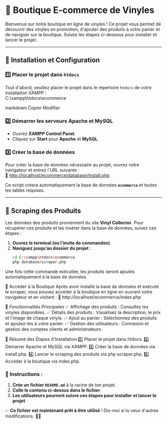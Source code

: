 # 🎵 Boutique E-commerce de Vinyles

Bienvenue sur notre boutique en ligne de vinyles ! Ce projet vous permet de découvrir des vinyles en promotion, d'ajouter des produits à votre panier et de naviguer sur la boutique. Suivez les étapes ci-dessous pour installer et lancer le projet.

---

## 📌 Installation et Configuration

### 1️⃣ **Placer le projet dans `htdocs`**

Tout d'abord, veuillez placer le projet dans le répertoire `htdocs` de votre installation XAMPP :  
C:\xampp\htdocs\ecommerce

markdown
Copier
Modifier

### 2️⃣ **Démarrer les serveurs Apache et MySQL**

- Ouvrez **XAMPP Control Panel**.
- Cliquez sur **Start** pour **Apache** et **MySQL**.

### 3️⃣ **Créer la base de données**

Pour créer la base de données nécessaire au projet, ouvrez votre navigateur et entrez l'URL suivante :  
🔗 [http://localhost/ecommerce/database/install.php](http://localhost/ecommerce/database/install.php)

Ce script créera automatiquement la base de données **`ecommerce`** et toutes les tables requises.

---

## 📌 Scraping des Produits

Les données des produits proviennent du site **Vinyl Collector**. Pour récupérer ces produits et les insérer dans la base de données, suivez ces étapes :

1. **Ouvrez le terminal (ou l’invite de commandes)**.
2. **Naviguez jusqu’au dossier du projet** :
   ```bash
   cd C:\xampp\htdocs\ecommerce
   php database/scraper.php
   ```

Une fois cette commande exécutée, les produits seront ajoutés automatiquement à la base de données.

📌 Accéder à la Boutique
Après avoir installé la base de données et exécuté le scraper, vous pouvez accéder à la boutique en ligne en ouvrant votre navigateur et en visitant :
🔗 http://localhost/ecommerce/index.php

📌 Fonctionnalités Principales
✅ Affichage des produits : Consultez les vinyles disponibles.
✅ Détails des produits : Visualisez la description, le prix et l'image de chaque vinyle.
✅ Ajout au panier : Sélectionnez des produits et ajoutez-les à votre panier.
✅ Gestion des utilisateurs : Connexion et gestion des comptes clients et administrateurs.

🚀 Résumé des Étapes d'Installation
1️⃣ Placer le projet dans htdocs.
2️⃣ Démarrer Apache et MySQL via XAMPP.
3️⃣ Créer la base de données via install.php.
4️⃣ Lancer le scraping des produits via php scraper.php.
5️⃣ Accéder à la boutique via index.php.

### **📌 Instructions :**

1. **Crée un fichier `README.md`** à la racine de ton projet.
2. **Colle le contenu ci-dessus dans le fichier**.
3. **Les utilisateurs pourront suivre ces étapes pour installer et lancer le projet**.

✅ **Ce fichier est maintenant prêt à être utilisé** ! Dis-moi si tu veux d'autres modifications. 🚀😃
